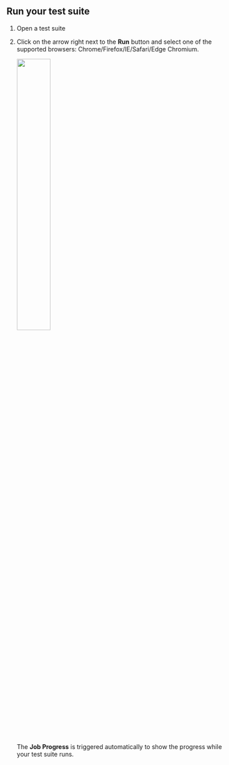 ## Run your test suite

1. Open a test suite
2. Click on the arrow right next to the **Run** button and select one of the supported browsers: Chrome/Firefox/IE/Safari/Edge Chromium.

   <img src="https://github.com/katalon-studio/docs-images/raw/master/katalon-studio/docs/execute-a-test-case/Screenshot%202020-11-04%20at%2013.58.44.png" width=40%>

   The **Job Progress** is triggered automatically to show the progress while your test suite runs.

